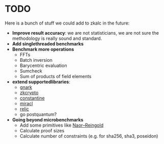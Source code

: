 # TODO

Here is a bunch of stuff we could add to zkalc in the future:

- **Improve result accuracy**: we are not statisticians, we are not sure the methodology is really sound and standard.
- **Add singlethreaded benchmarks**
- **Benchmark more operations**
  - FFTs
  - Batch inversion
  - Barycentric evaluation
  - Sumcheck
  - Sum of products of field elements
- **extend supportedlibraries**:
  - [gnark](https://github.com/ConsenSys/gnark)
  - [zkcrypto](https://github.com/zcash/halo2)
  - [constantine](https://github.com/mratsim/constantine)
  - [miracl](https://github.com/miracl/core)
  - [relic](https://github.com/relic-toolkit/relic)
  - go postquantum?
- **Going beyond microbenchmarks**
  - Add some primitives like [Naor–Reingold](https://en.wikipedia.org/wiki/Naor%E2%80%93Reingold_pseudorandom_function)
  - Calculate proof sizes
  - Calculate number of constraints (e.g. for sha256, sha3, poseidon)

